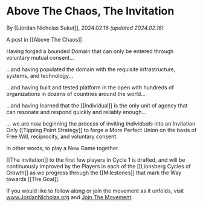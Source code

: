 # Above The Chaos, The Invitation

By [[Jordan Nicholas Sukut]], 2024.02.16 _(updated 2024.02.16)_

A post in [[Above The Chaos]]  

Having forged a bounded Domain that can only be entered through voluntary mutual consent... 

...and having populated the domain with the requisite infrastructure, systems, and technology...

...and having built and tested platform in the open with hundreds of organizations in dozens of countries around the world...

...and having learned that the [[Individual]] is the only unit of agency that can resonate and respond quickly and reliably enough... 

... we are now beginning the process of inviting *Individuals* into an Invitation Only [[Tipping Point Strategy]] to forge a More Perfect Union on the basis of Free Will, reciprocity, and voluntary consent. 

In other words, to play a New Game together. 

[[The Invitation]] to the first few players in Cycle 1 is drafted, and will be continuously improved by the Players in each of the [[Lionsberg Cycles of Growth]] as we progress through the [[Milestones]] that mark the Way towards [[The Goal]]. 

If you would like to follow along or join the movement as it unfolds, visit www.JordanNicholas.org and [Join The Movement](https://jordannicholas.org/join_the_movement).  